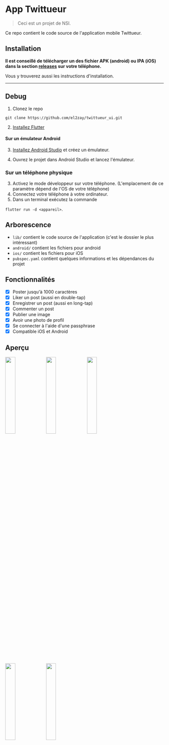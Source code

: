 # App Twittueur

> Ceci est un projet de NSI.

Ce repo contient le code source de l'application mobile Twittueur.

## Installation

<b>Il est conseillé de télécharger un des fichier APK (android) ou IPA (iOS) dans la section [releases](https://github.com/el2zay/twittueur_ui/releases) sur votre téléphone.</b>

Vous y trouverez aussi les instructions d'installation.
___

## Debug
1. Clonez le repo

`git clone https://github.com/el2zay/twittueur_ui.git` 

2. [Installez Flutter](https://flutter.dev/docs/get-started/install)

#### Sur un émulateur Android

3. [Installez Android Studio](https://developer.android.com/studio) et créez un émulateur.

4. Ouvrez le projet dans Android Studio et lancez l'émulateur.

### Sur un téléphone physique
3. Activez le mode développeur sur votre téléphone. (L'emplacement de ce paramètre dépend de l'OS de votre téléphone)
4. Connectez votre téléphone à votre ordinateur.
5. Dans un terminal exécutez la commande 

`flutter run -d <appareil>`.

## Arborescence
- `lib/` contient le code source de l'application (c'est le dossier le plus intéressant)
- `android/` contient les fichiers pour android
- `ios/` contient les fichiers pour iOS
- `pubspec.yaml` contient quelques informations et les dépendances du projet

## Fonctionnalités
- [x] Poster jusqu'à 1000 caractères
- [x] Liker un post (aussi en double-tap)
- [x] Enregistrer un post (aussi en long-tap)
- [x] Commenter un post
- [x] Publier une image
- [x] Avoir une photo de profil
- [x] Se connecter à l'aide d'une passphrase
- [x] Compatible iOS et Android

## Aperçu

<img src="https://github.com/el2zay/twittueur_ui/assets/79168733/dd31f67c-1f9a-4c23-903b-a491c253984f" width="25%"> <img src="https://github.com/el2zay/twittueur_ui/assets/79168733/56314dec-bcad-44ed-9b90-bb919335ec50" width="25%"> <img src="https://github.com/el2zay/twittueur_ui/assets/79168733/49054562-4cfc-4de4-944d-600fb73cd165" width="25%"> <img src="https://github.com/el2zay/twittueur_ui/assets/79168733/8a71f6b4-d639-43eb-8411-675a25689461" width="25%"> 
 <img src="https://github.com/el2zay/twittueur_ui/assets/79168733/84e3827d-aa24-454d-a57e-9bfcdf999a62" width="25%"> 
